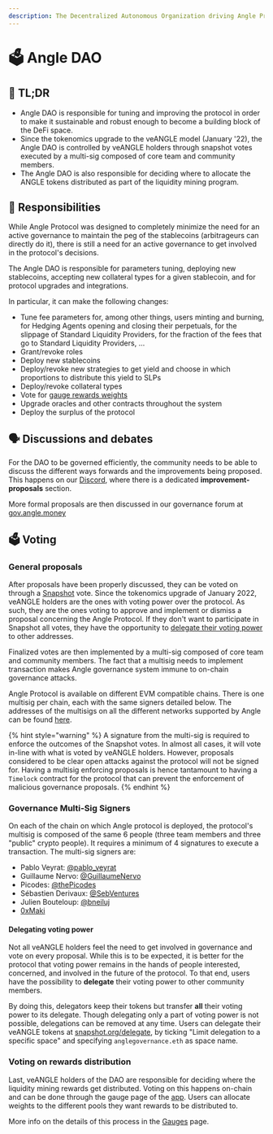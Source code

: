 ```yaml
---
description: The Decentralized Autonomous Organization driving Angle Protocol
---
```


# 🗳 Angle DAO

## 🔎 TL;DR

- Angle DAO is responsible for tuning and improving the protocol in order to make it sustainable and robust enough to become a building block of the DeFi space.
- Since the tokenomics upgrade to the veANGLE model (January '22), the Angle DAO is controlled by veANGLE holders through snapshot votes executed by a multi-sig composed of core team and community members.
- The Angle DAO is also responsible for deciding where to allocate the ANGLE tokens distributed as part of the liquidity mining program.

## 🔘 Responsibilities

While Angle Protocol was designed to completely minimize the need for an active governance to maintain the peg of the stablecoins (arbitrageurs can directly do it), there is still a need for an active governance to get involved in the protocol's decisions.

The Angle DAO is responsible for parameters tuning, deploying new stablecoins, accepting new collateral types for a given stablecoin, and for protocol upgrades and integrations.

In particular, it can make the following changes:

- Tune fee parameters for, among other things, users minting and burning, for Hedging Agents opening and closing their perpetuals, for the slippage of Standard Liquidity Providers, for the fraction of the fees that go to Standard Liquidity Providers, ...
- Grant/revoke roles
- Deploy new stablecoins
- Deploy/revoke new strategies to get yield and choose in which proportions to distribute this yield to SLPs
- Deploy/revoke collateral types
- Vote for [gauge rewards weights](veANGLE/gauges.md)
- Upgrade oracles and other contracts throughout the system
- Deploy the surplus of the protocol

## 🗣 Discussions and debates

For the DAO to be governed efficiently, the community needs to be able to discuss the different ways forwards and the improvements being proposed. This happens on our [Discord](https://discord.com/invite/5Af6xum9bc), where there is a dedicated **improvement-proposals** section.

More formal proposals are then discussed in our governance forum at [gov.angle.money](https://gov.angle.money)

## 🗳 Voting

### General proposals

After proposals have been properly discussed, they can be voted on through a [Snapshot](https://snapshot.org/#/anglegovernance.eth/) vote. Since the tokenomics upgrade of January 2022, veANGLE holders are the ones with voting power over the protocol. As such, they are the ones voting to approve and implement or dismiss a proposal concerning the Angle Protocol. If they don't want to participate in Snapshot all votes, they have the opportunity to [delegate their voting power](/guides/app-guides/ANGLE/snapshot-votes.md) to other addresses.

Finalized votes are then implemented by a multi-sig composed of core team and community members. The fact that a multisig needs to implement transaction makes Angle governance system immune to on-chain governance attacks.

Angle Protocol is available on different EVM compatible chains. There is one multisig per chain, each with the same signers detailed below. The addresses of the multisigs on all the different networks supported by Angle can be found [here](https://developers.angle.money/overview/smart-contracts).

{% hint style="warning" %}
A signature from the multi-sig is required to enforce the outcomes of the Snapshot votes. In almost all cases, it will vote in-line with what is voted by veANGLE holders. However, proposals considered to be clear open attacks against the protocol will not be signed for. Having a multisig enforcing proposals is hence tantamount to having a `Timelock` contract for the protocol that can prevent the enforcement of malicious governance proposals.&#x20;
{% endhint %}

### Governance Multi-Sig Signers

On each of the chain on which Angle protocol is deployed, the protocol's multisig is composed of the same 6 people (three team members and three "public" crypto people). It requires a minimum of 4 signatures to execute a transaction. The multi-sig signers are:

- Pablo Veyrat: [@pablo_veyrat](https://twitter.com/pablo_veyrat)
- Guillaume Nervo: [@GuillaumeNervo](https://twitter.com/GuillaumeNervo)
- Picodes: [@thePicodes](https://twitter.com/thePicodes)
- Sébastien Derivaux: [@SebVentures](https://twitter.com/SebVentures)
- Julien Bouteloup: [@bneiluj](https://twitter.com/bneiluj)
- [0xMaki](https://twitter.com/0xMaki)

#### Delegating voting power

Not all veANGLE holders feel the need to get involved in governance and vote on every proposal. While this is to be expected, it is better for the protocol that voting power remains in the hands of people interested, concerned, and involved in the future of the protocol. To that end, users have the possibility to **delegate** their voting power to other community members.

By doing this, delegators keep their tokens but transfer **all** their voting power to its delegate. Though delegating only a part of voting power is not possible, delegations can be removed at any time. Users can delegate their veANGLE tokens at [snapshot.org/delegate](https://snapshot.org/#/delegate), by ticking "Limit delegation to a specific space" and specifying `anglegovernance.eth` as space name.

### Voting on rewards distribution

Last, veANGLE holders of the DAO are responsible for deciding where the liquidity mining rewards get distributed. Voting on this happens on-chain and can be done through the gauge page of the [app](https://app.angle.money/#/gauge). Users can allocate weights to the different pools they want rewards to be distributed to.

More info on the details of this process in the [Gauges](veANGLE/gauges.md) page.
